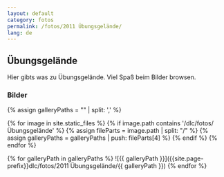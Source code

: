 ```yaml
---
layout: default
category: fotos
permalink: /fotos/2011 Übungsgelände/
lang: de
---
```


## Übungsgelände

Hier gibts was zu Übungsgelände. Viel Spaß beim Bilder browsen.

### Bilder
{% assign galleryPaths = "" | split: ',' %}

{% for image in site.static_files %}
{% if image.path contains '/dlc/fotos/Übungsgelände' %}
        {% assign fileParts = image.path | split: "/" %}
        {% assign galleryPaths = galleryPaths | push: fileParts[4] %}
{% endif %}
{% endfor %}

{% for galleryPath in galleryPaths %}
![{{ galleryPath }}]({{site.page-prefix}}dlc/fotos/2011 Übungsgelände/{{ galleryPath }})
{% endfor %}
